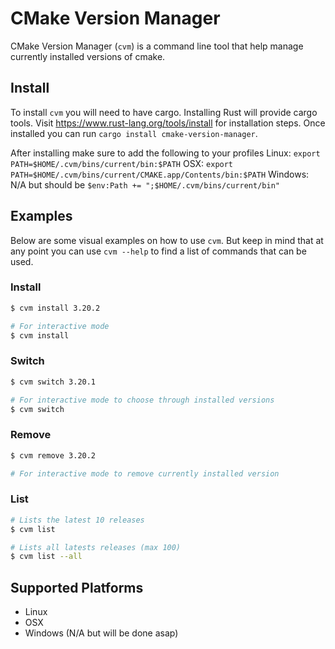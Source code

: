 # CMake Version Manager
CMake Version Manager (`cvm`) is a command line tool that help manage currently
installed versions of cmake.

## Install
To install `cvm` you will need to have cargo. Installing Rust will provide
cargo tools. Visit https://www.rust-lang.org/tools/install for installation
steps. Once installed you can run `cargo install cmake-version-manager`.

After installing make sure to add the following to your profiles
    Linux: `export PATH=$HOME/.cvm/bins/current/bin:$PATH`
    OSX: `export PATH=$HOME/.cvm/bins/current/CMAKE.app/Contents/bin:$PATH`
    Windows: N/A but should be `$env:Path += ";$HOME/.cvm/bins/current/bin"`

## Examples
Below are some visual examples on how to use `cvm`. But keep in mind that at any
point you can use `cvm --help` to find a list of commands that can be used.
### Install
```sh
$ cvm install 3.20.2

# For interactive mode
$ cvm install
```

### Switch
```sh
$ cvm switch 3.20.1

# For interactive mode to choose through installed versions
$ cvm switch
```

### Remove
```sh
$ cvm remove 3.20.2

# For interactive mode to remove currently installed version
```

### List
```sh
# Lists the latest 10 releases
$ cvm list

# Lists all latests releases (max 100)
$ cvm list --all
```

## Supported Platforms
 * Linux
 * OSX
 * Windows (N/A but will be done asap)
